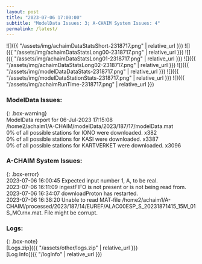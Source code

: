 ```yaml
---
layout: post
title: "2023-07-06 17:00:00"
subtitle: "ModelData Issues: 3; A-CHAIM System Issues: 4"
permalink: /latest/
---
```


![]({{ "/assets/img/achaimDataStatsShort-2318717.png" | relative_url }})
![]({{ "/assets/img/achaimDataStatsLong00-2318717.png" | relative_url }})
![]({{ "/assets/img/achaimDataStatsLong01-2318717.png" | relative_url }})
![]({{ "/assets/img/achaimDataStatsLong02-2318717.png" | relative_url }})
![]({{ "/assets/img/modelDataDataStats-2318717.png" | relative_url }})
![]({{ "/assets/img/modelDataStationStats-2318717.png" | relative_url }})
![]({{ "/assets/img/achaimRunTime-2318717.png" | relative_url }})


### ModelData Issues:  
  
{: .box-warning}  
 ModelData report for 06-Jul-2023 17:15:08   
 /home2/achaim1/A-CHAIM/modelData/2023/187/17/modelData.mat   
 0% of all possible stations for IONO were downloaded. x382   
 0% of all possible stations for KASI were downloaded. x3387   
 0% of all possible stations for KARTVERKET were downloaded. x3096   
  
### A-CHAIM System Issues:  
  
{: .box-error}  
2023-07-06 16:00:45 Expected input number 1, A, to be real.  
2023-07-06 16:11:09 ingestFIFO is not present or is not being read from.  
2023-07-06 16:34:07 downloadProton has restarted.  
2023-07-06 16:38:20 Unable to read MAT-file /home2/achaim1/A-CHAIM/processed/2023/187/14/EUREF/ALAC00ESP_S_20231871415_15M_01S_MO.rnx.mat. File might be corrupt.  

### Logs:  
  
{: .box-note}  
[Logs.zip]({{ "/assets/other/logs.zip" | relative_url }})  
[Log Info]({{ "/logInfo" | relative_url }})  
